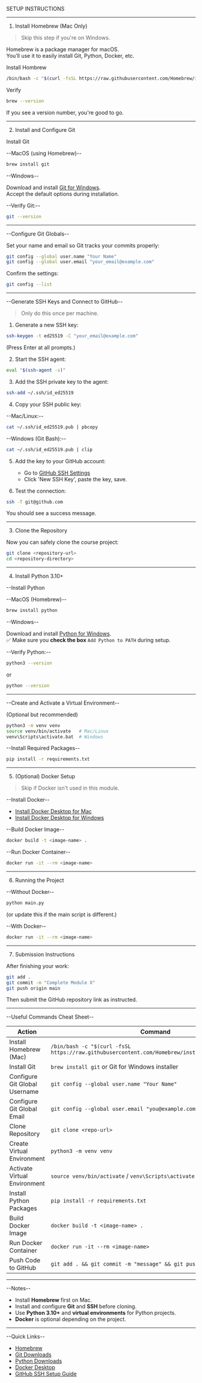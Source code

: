 SETUP INSTRUCTIONS

---
1) Install Homebrew (Mac Only)

> Skip this step if you're on Windows.

Homebrew is a package manager for macOS.  
You’ll use it to easily install Git, Python, Docker, etc.

Install Hombrew

```bash
/bin/bash -c "$(curl -fsSL https://raw.githubusercontent.com/Homebrew/install/HEAD/install.sh)"
```

Verify

```bash
brew --version
```

If you see a version number, you're good to go.

---

2) Install and Configure Git

Install Git

--MacOS (using Homebrew)--

```bash
brew install git
```

--Windows--

Download and install [Git for Windows](https://git-scm.com/download/win).  
Accept the default options during installation.

--Verify Git:--

```bash
git --version
```

---

--Configure Git Globals--

Set your name and email so Git tracks your commits properly:

```bash
git config --global user.name "Your Name"
git config --global user.email "your_email@example.com"
```

Confirm the settings:

```bash
git config --list
```

---

--Generate SSH Keys and Connect to GitHub--

> Only do this once per machine.

1. Generate a new SSH key:

```bash
ssh-keygen -t ed25519 -C "your_email@example.com"
```

(Press Enter at all prompts.)

2. Start the SSH agent:

```bash
eval "$(ssh-agent -s)"
```

3. Add the SSH private key to the agent:

```bash
ssh-add ~/.ssh/id_ed25519
```

4. Copy your SSH public key:

--Mac/Linux:--

```bash
cat ~/.ssh/id_ed25519.pub | pbcopy
```

--Windows (Git Bash):--

```bash
cat ~/.ssh/id_ed25519.pub | clip
```

5. Add the key to your GitHub account:
   - Go to [GitHub SSH Settings](https://github.com/settings/keys)
   - Click 'New SSH Key', paste the key, save.

6. Test the connection:

```bash
ssh -T git@github.com
```

You should see a success message.

---

3) Clone the Repository

Now you can safely clone the course project:

```bash
git clone <repository-url>
cd <repository-directory>
```

---

4) Install Python 3.10+

--Install Python

--MacOS (Homebrew)--

```bash
brew install python
```

--Windows--

Download and install [Python for Windows](https://www.python.org/downloads/).  
✅ Make sure you **check the box** `Add Python to PATH` during setup.

--Verify Python:--

```bash
python3 --version
```
or
```bash
python --version
```

---

--Create and Activate a Virtual Environment--

(Optional but recommended)

```bash
python3 -m venv venv
source venv/bin/activate   # Mac/Linux
venv\Scripts\activate.bat  # Windows
```

--Install Required Packages--

```bash
pip install -r requirements.txt
```

---

5) (Optional) Docker Setup

> Skip if Docker isn't used in this module.

--Install Docker--

- [Install Docker Desktop for Mac](https://www.docker.com/products/docker-desktop/)
- [Install Docker Desktop for Windows](https://www.docker.com/products/docker-desktop/)

--Build Docker Image--

```bash
docker build -t <image-name> .
```

--Run Docker Container--

```bash
docker run -it --rm <image-name>
```

---

6) Running the Project

--Without Docker--

```bash
python main.py
```

(or update this if the main script is different.)

--With Docker--

```bash
docker run -it --rm <image-name>
```

---

7) Submission Instructions

After finishing your work:

```bash
git add .
git commit -m "Complete Module X"
git push origin main
```

Then submit the GitHub repository link as instructed.

---

--Useful Commands Cheat Sheet--

| Action                         | Command                                          |
| ------------------------------- | ------------------------------------------------ |
| Install Homebrew (Mac)          | `/bin/bash -c "$(curl -fsSL https://raw.githubusercontent.com/Homebrew/install/HEAD/install.sh)"` |
| Install Git                     | `brew install git` or Git for Windows installer |
| Configure Git Global Username  | `git config --global user.name "Your Name"`      |
| Configure Git Global Email     | `git config --global user.email "you@example.com"` |
| Clone Repository                | `git clone <repo-url>`                          |
| Create Virtual Environment     | `python3 -m venv venv`                           |
| Activate Virtual Environment   | `source venv/bin/activate` / `venv\Scripts\activate.bat` |
| Install Python Packages        | `pip install -r requirements.txt`               |
| Build Docker Image              | `docker build -t <image-name> .`                |
| Run Docker Container            | `docker run -it --rm <image-name>`               |
| Push Code to GitHub             | `git add . && git commit -m "message" && git push` |

---

--Notes--

- Install **Homebrew** first on Mac.
- Install and configure **Git** and **SSH** before cloning.
- Use **Python 3.10+** and **virtual environments** for Python projects.
- **Docker** is optional depending on the project.

---

--Quick Links--

- [Homebrew](https://brew.sh/)
- [Git Downloads](https://git-scm.com/downloads)
- [Python Downloads](https://www.python.org/downloads/)
- [Docker Desktop](https://www.docker.com/products/docker-desktop/)
- [GitHub SSH Setup Guide](https://docs.github.com/en/authentication/connecting-to-github-with-ssh)
